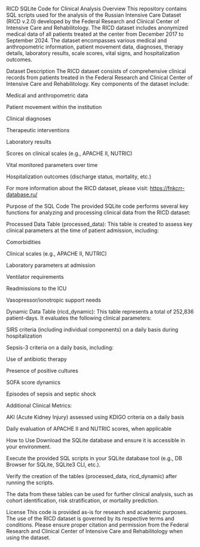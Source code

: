 RICD SQLite Code for Clinical Analysis
Overview
This repository contains SQL scripts used for the analysis of the Russian Intensive Care Dataset (RICD v.2.0) developed by the Federal Research and Clinical Center of Intensive Care and Rehabilitology. The RICD dataset includes anonymized medical data of all patients treated at the center from December 2017 to September 2024. The dataset encompasses various medical and anthropometric information, patient movement data, diagnoses, therapy details, laboratory results, scale scores, vital signs, and hospitalization outcomes.

Dataset Description
The RICD dataset consists of comprehensive clinical records from patients treated in the Federal Research and Clinical Center of Intensive Care and Rehabilitology. Key components of the dataset include:

Medical and anthropometric data

Patient movement within the institution

Clinical diagnoses

Therapeutic interventions

Laboratory results

Scores on clinical scales (e.g., APACHE II, NUTRIC)

Vital monitored parameters over time

Hospitalization outcomes (discharge status, mortality, etc.)

For more information about the RICD dataset, please visit: https://fnkcrr-database.ru/

Purpose of the SQL Code
The provided SQLite code performs several key functions for analyzing and processing clinical data from the RICD dataset:

Processed Data Table (processed_data):
This table is created to assess key clinical parameters at the time of patient admission, including:

Comorbidities

Clinical scales (e.g., APACHE II, NUTRIC)

Laboratory parameters at admission

Ventilator requirements

Readmissions to the ICU

Vasopressor/ionotropic support needs

Dynamic Data Table (ricd_dynamic):
This table represents a total of 252,836 patient-days. It evaluates the following clinical parameters:

SIRS criteria (including individual components) on a daily basis during hospitalization

Sepsis-3 criteria on a daily basis, including:

Use of antibiotic therapy

Presence of positive cultures

SOFA score dynamics

Episodes of sepsis and septic shock

Additional Clinical Metrics:

AKI (Acute Kidney Injury) assessed using KDIGO criteria on a daily basis

Daily evaluation of APACHE II and NUTRIC scores, when applicable

How to Use
Download the SQLite database and ensure it is accessible in your environment.

Execute the provided SQL scripts in your SQLite database tool (e.g., DB Browser for SQLite, SQLite3 CLI, etc.).

Verify the creation of the tables (processed_data, ricd_dynamic) after running the scripts.

The data from these tables can be used for further clinical analysis, such as cohort identification, risk stratification, or mortality prediction.

License
This code is provided as-is for research and academic purposes. The use of the RICD dataset is governed by its respective terms and conditions. Please ensure proper citation and permission from the Federal Research and Clinical Center of Intensive Care and Rehabilitology when using the dataset.

